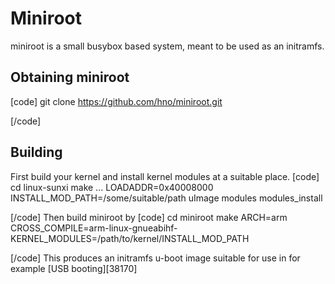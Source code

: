 # Miniroot
miniroot is a small busybox based system, meant to be used as an initramfs. 
## Obtaining miniroot
[code] 
       git clone <https://github.com/hno/miniroot.git>
    
[/code]
## Building
First build your kernel and install kernel modules at a suitable place. 
[code] 
       cd linux-sunxi
       make ... LOADADDR=0x40008000 INSTALL_MOD_PATH=/some/suitable/path uImage modules modules_install
    
[/code]
Then build miniroot by 
[code] 
       cd miniroot
       make ARCH=arm CROSS_COMPILE=arm-linux-gnueabihf- KERNEL_MODULES=/path/to/kernel/INSTALL_MOD_PATH
    
[/code]
This produces an initramfs u-boot image suitable for use in for example [USB booting][38170]
